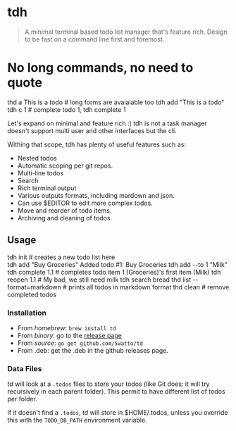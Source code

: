 # tdh

> A minimal terminal based todo list manager that's feature rich. Design to be
> fast on a command line first and foremost.

# No long commands, no need to quote 
thd a This is a todo # long forms are avaialable too tdh add "This is a todo"
tdh c 1 # complete todo 1, tdh complete 1 
>
Let's expand on minimal and feature rich :)
tdh is not a task manager doesn't support multi user and other interfaces
but the cli.

Withing that scope, tdh has plenty of useful features such as: 
- Nested todos
- Automatic scoping per git repos.
- Multi-line todos
- Search
- Rich terminal output
- Various outputs formats, including mardown and json.
- Can use $EDITOR to edit more complex todos.
- Move and reorder of todo items.
- Archiving and cleaning of todos.

## Usage
  tdh init                    # creates a new todo list here  
  tdh add "Buy Groceries"
      Added todo #1: Buy Groceries
  tdh add --to 1 "Milk"
  tdh complete 1.1            # completes todo item 1 (Groceries)'s first item (Milk)
  tdh reopen 1.1              # My bad, we still need milk
  tdh search bread
  thd  list --format=markdown # prints all todos in markdown format
  thd clean # remove completed todos


### Installation

- From *homebrew*: `brew install td`
- From *binary*: go to the [release page](https://github.com/Swatto/td/releases)
- From *source*: `go get github.com/Swatto/td`
- From .deb: get the .deb in the github releases page.

### Data Files

*td* will look at a `.todos` files to store your todos (like Git does: it will try recursively in each parent folder). This permit to have different list of todos per folder.

If it doesn't find a `.todos`, *td* will store in $HOME/.todos, unless you override this with the  `TODO_DB_PATH` environment variable.

